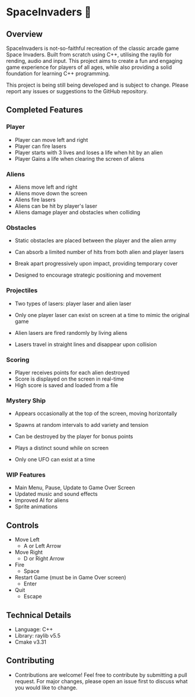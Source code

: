# SpaceInvaders 👾

## Overview

SpaceInvaders is not-so-faithful recreation of the classic arcade game Space Invaders. Built from scratch using C++,
utilising the raylib for rending, audio and input. This project aims to create a fun and engaging game experience for
players of all ages, while also providing a solid foundation for learning C++ programming.

This project is being still being developed and is subject to change. Please report any issues or suggestions to the
GitHub repository.

## Completed Features

### Player

* Player can move left and right
* Player can fire lasers
* Player starts with 3 lives and loses a life when hit by an alien
* Player Gains a life when clearing the screen of aliens

### Aliens

* Aliens move left and right
* Aliens move down the screen
* Aliens fire lasers
* Aliens can be hit by player's laser
* Aliens damage player and obstacles when colliding

### Obstacles

* Static obstacles are placed between the player and the alien army

* Can absorb a limited number of hits from both alien and player lasers

* Break apart progressively upon impact, providing temporary cover

* Designed to encourage strategic positioning and movement

### Projectiles

* Two types of lasers: player laser and alien laser

* Only one player laser can exist on screen at a time to mimic the original game

* Alien lasers are fired randomly by living aliens

* Lasers travel in straight lines and disappear upon collision

### Scoring

* Player receives points for each alien destroyed
* Score is displayed on the screen in real-time
* High score is saved and loaded from a file

### Mystery Ship

* Appears occasionally at the top of the screen, moving horizontally

* Spawns at random intervals to add variety and tension

* Can be destroyed by the player for bonus points

* Plays a distinct sound while on screen

* Only one UFO can exist at a time

### WIP Features
* Main Menu, Pause, Update to Game Over Screen
* Updated music and sound effects
* Improved AI for aliens
* Sprite animations

## Controls
* Move Left 
    * A or Left Arrow
* Move Right
    * D or Right Arrow
* Fire
    * Space
* Restart Game (must be in Game Over screen)
    * Enter
* Quit
    * Escape
## Technical Details

* Language: C++
* Library: raylib v5.5
* Cmake v3.31

## Contributing

* Contributions are welcome! Feel free to contribute by submitting a pull request. For major changes, please open an issue first to discuss what you would like to change.